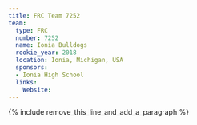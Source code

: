 ```yaml
---
title: FRC Team 7252
team:
  type: FRC
  number: 7252
  name: Ionia Bulldogs
  rookie_year: 2018
  location: Ionia, Michigan, USA
  sponsors:
  - Ionia High School
  links:
    Website:
---
```


{% include remove_this_line_and_add_a_paragraph %}